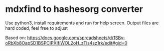 # mdxfind to hashesorg converter
Use python3, install requirements and run for help screen.
Output files are hard coded, feel free to adjust

Based on: https://docs.google.com/spreadsheets/d/1SBv-oRbXb8OapSD1BSPClPXIfiWOL2oH_zTls4sz1rk/edit#gid=0
